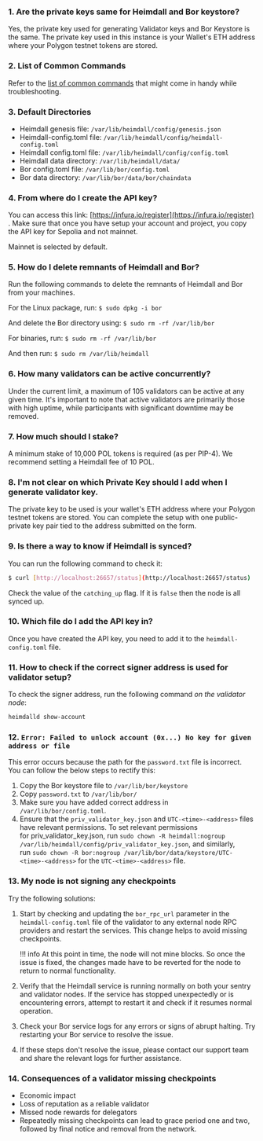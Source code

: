 
### 1. Are the private keys same for Heimdall and Bor keystore?

Yes, the private key used for generating Validator keys and Bor Keystore is the same.
The private key used in this instance is your Wallet's ETH address where your Polygon
testnet tokens are stored.

### 2. List of Common Commands

Refer to the [list of common commands](../../reference/commands.md) that might come in handy while troubleshooting.

### 3. Default Directories

- Heimdall genesis file: `/var/lib/heimdall/config/genesis.json`
- Heimdall-config.toml file: `/var/lib/heimdall/config/heimdall-config.toml`
- Heimdall config.toml file: `/var/lib/heimdall/config/config.toml`
- Heimdall data directory: `/var/lib/heimdall/data/` 
- Bor config.toml file: `/var/lib/bor/config.toml` 
- Bor data directory: `/var/lib/bor/data/bor/chaindata`

### 4. From where do I create the API key?

You can access this link: [https://infura.io/register](https://infura.io/register) . Make sure that once you have setup your account and project, you copy the API key for Sepolia and not mainnet.

Mainnet is selected by default.

### 5. How do I delete remnants of Heimdall and Bor?

Run the following commands to delete the remnants of Heimdall and Bor from your machines.

For the Linux package, run: `$ sudo dpkg -i bor`

And delete the Bor directory using: `$ sudo rm -rf /var/lib/bor`

For binaries, run: `$ sudo rm -rf /var/lib/bor`

And then run: `$ sudo rm /var/lib/heimdall`

### 6. How many validators can be active concurrently?

Under the current limit, a maximum of 105 validators can be active at any given time. It's important to note that active validators are primarily those with high uptime, while participants with significant downtime may be removed.

### 7. How much should I stake?

A minimum stake of 10,000 POL tokens is required (as per PIP-4). We recommend setting a Heimdall fee of 10 POL.

### 8. I'm not clear on which Private Key should I add when I generate validator key.

The private key to be used is your wallet's ETH address where your Polygon testnet tokens are stored. You can complete the setup with one public-private key pair tied to the address submitted on the form.

### 9. Is there a way to know if Heimdall is synced?

You can run the following command to check it:

```bash
$ curl [http://localhost:26657/status](http://localhost:26657/status)
```

Check the value of the `catching_up` flag. If it is `false` then the node is all synced up.

### 10. Which file do I add the API key in?

Once you have created the API key, you need to add it to the `heimdall-config.toml` file.

### 11. How to check if the correct signer address is used for validator setup?

To check the signer address, run the following command *on the validator node*:

```bash
heimdalld show-account
```

### 12. `Error: Failed to unlock account (0x...) No key for given address or file`

This error occurs because the path for the `password.txt` file is incorrect. You can follow the below steps to rectify this:

1. Copy the Bor keystore file to `/var/lib/bor/keystore`
2. Copy `password.txt` to `/var/lib/bor/`
3. Make sure you have added correct address in `/var/lib/bor/config.toml`.
4. Ensure that the `priv_validator_key.json` and `UTC-<time>-<address>` files have relevant permissions. To set relevant permissions for priv_validator_key.json, run `sudo chown -R heimdall:nogroup /var/lib/heimdall/config/priv_validator_key.json`, and similarly, run `sudo chown -R bor:nogroup /var/lib/bor/data/keystore/UTC-<time>-<address>` for the `UTC-<time>-<address>` file.

### 13. My node is not signing any checkpoints

Try the following solutions:

1. Start by checking and updating the `bor_rpc_url` parameter in the `heimdall-config.toml` file of the validator to any external node RPC providers and restart the services. This change helps to avoid missing checkpoints.

    !!! info
        At this point in time, the node will not mine blocks. So once the issue is fixed, the changes made have to be reverted for the node to return to normal functionality.

2. Verify that the Heimdall service is running normally on both your sentry and validator nodes. If the service has stopped unexpectedly or is encountering errors, attempt to restart it and check if it resumes normal operation.
3. Check your Bor service logs for any errors or signs of abrupt halting. Try restarting your Bor service to resolve the issue.
4. If these steps don't resolve the issue, please contact our support team and share the relevant logs for further assistance.

### 14. Consequences of a validator missing checkpoints

- Economic impact
- Loss of reputation as a reliable validator
- Missed node rewards for delegators
- Repeatedly missing checkpoints can lead to grace period one and two, followed by final notice and removal from the network.